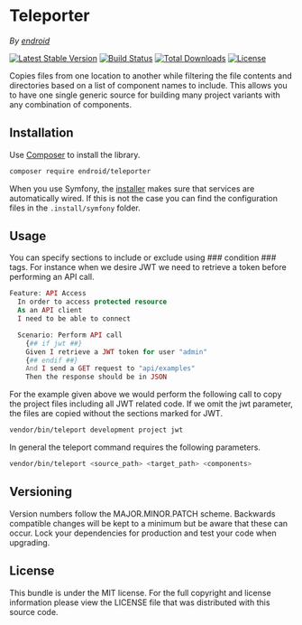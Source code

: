# Teleporter

*By [endroid](https://endroid.nl/)*

[![Latest Stable Version](http://img.shields.io/packagist/v/endroid/teleporter.svg)](https://packagist.org/packages/endroid/teleporter)
[![Build Status](http://img.shields.io/travis/endroid/teleporter.svg)](http://travis-ci.org/endroid/teleporter)
[![Total Downloads](http://img.shields.io/packagist/dt/endroid/teleporter.svg)](https://packagist.org/packages/endroid/teleporter)
[![License](http://img.shields.io/packagist/l/endroid/teleporter.svg)](https://packagist.org/packages/endroid/teleporter)

Copies files from one location to another while filtering the file contents
and directories based on a list of component names to include. This allows you
to have one single generic source for building many project variants with any
combination of components.

## Installation

Use [Composer](https://getcomposer.org/) to install the library.

``` bash
composer require endroid/teleporter
```

When you use Symfony, the [installer](https://github.com/endroid/installer)
makes sure that services are automatically wired. If this is not the case you
can find the configuration files in the `.install/symfony` folder.

## Usage

You can specify sections to include or exclude using ### condition ### tags. For
instance when we desire JWT we need to retrieve a token before performing an API call.

``` php
Feature: API Access
  In order to access protected resource
  As an API client
  I need to be able to connect

  Scenario: Perform API call
    {## if jwt ##}
    Given I retrieve a JWT token for user "admin"
    {## endif ##}
    And I send a GET request to "api/examples"
    Then the response should be in JSON
```

For the example given above we would perform the following call to copy the
project files including all JWT related code. If we omit the jwt parameter, the
files are copied without the sections marked for JWT.

``` bash
vendor/bin/teleport development project jwt
```

In general the teleport command requires the following parameters.

``` bash
vendor/bin/teleport <source_path> <target_path> <components>
```

## Versioning

Version numbers follow the MAJOR.MINOR.PATCH scheme. Backwards compatible
changes will be kept to a minimum but be aware that these can occur. Lock
your dependencies for production and test your code when upgrading.

## License

This bundle is under the MIT license. For the full copyright and license
information please view the LICENSE file that was distributed with this source code.
